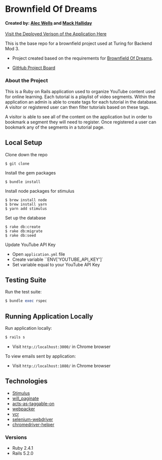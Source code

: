 # Brownfield Of Dreams
#### Created by: [Alec Wells](https://github.com/alect47) and [Mack Halliday](https://github.com/MackHalliday)

[Visit the Deployed Verison of the Application Here](https://warm-oasis-92262.herokuapp.com/)

This is the base repo for a brownfield project used at Turing for Backend Mod 3.

* Project created based on the requirements for [Brownfield Of Dreams](https://github.com/turingschool-examples/brownfield-of-dreams).

* [GitHub Project Board](https://github.com/MackHalliday/brownfield-of-dreams/projects/1)

### About the Project

This is a Ruby on Rails application used to organize YouTube content used for online learning. Each tutorial is a playlist of video segments. Within the application an admin is able to create tags for each tutorial in the database. A visitor or registered user can then filter tutorials based on these tags.

A visitor is able to see all of the content on the application but in order to bookmark a segment they will need to register. Once registered a user can bookmark any of the segments in a tutorial page.

## Local Setup

Clone down the repo
```
$ git clone
```

Install the gem packages
```
$ bundle install
```

Install node packages for stimulus
```
$ brew install node
$ brew install yarn
$ yarn add stimulus
```

Set up the database
```
$ rake db:create
$ rake db:migrate
$ rake db:seed
```

Update YouTube API Key 
- Open `application.yml` file
- Create variable ``ENV['YOUTUBE_API_KEY']`
- Set variable equal to your YouTube API Key

## Testing Suite
Run the test suite:
```ruby
$ bundle exec rspec
```

## Running Application Locally 
Run application locally:
```ruby
$ rails s
```
- Visit `http://localhost:3000/` in Chrome browser 

To view emails sent by application: 
- Visit `http://localhost:1080/` in Chrome browser

## Technologies
* [Stimulus](https://github.com/stimulusjs/stimulus)
* [will_paginate](https://github.com/mislav/will_paginate)
* [acts-as-taggable-on](https://github.com/mbleigh/acts-as-taggable-on)
* [webpacker](https://github.com/rails/webpacker)
* [vcr](https://github.com/vcr/vcr)
* [selenium-webdriver](https://www.seleniumhq.org/docs/03_webdriver.jsp)
* [chromedriver-helper](http://chromedriver.chromium.org/)

### Versions
* Ruby 2.4.1
* Rails 5.2.0
